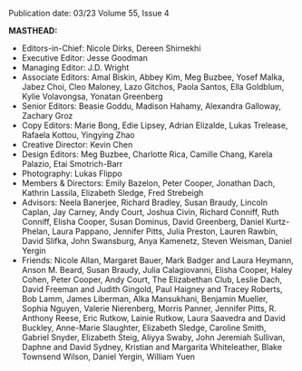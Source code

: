 Publication date: 03/23
Volume 55, Issue 4

**MASTHEAD:**
- Editors-in-Chief: Nicole Dirks, Dereen Shirnekhi
- Executive Editor: Jesse Goodman
- Managing Editor: J.D. Wright
- Associate Editors: Amal Biskin, Abbey Kim, Meg Buzbee, Yosef Malka, Jabez Choi, Cleo Maloney, Lazo Gitchos, Paola Santos, Ella Goldblum, Kylie Volavongsa, Yonatan Greenberg
- Senior Editors: Beasie Goddu, Madison Hahamy, Alexandra Galloway, Zachary Groz
- Copy Editors: Marie Bong, Edie Lipsey, Adrian Elizalde, Lukas Trelease, Rafaela Kottou, Yingying Zhao
- Creative Director: Kevin Chen
- Design Editors: Meg Buzbee, Charlotte Rica, Camille Chang, Karela Palazio, Etai Smotrich-Barr
- Photography: Lukas Flippo
- Members & Directors: Emily Bazelon, Peter Cooper, Jonathan Dach, Kathrin Lassila, Elizabeth Sledge, Fred Strebeigh
- Advisors: Neela Banerjee, Richard Bradley, Susan Braudy, Lincoln Caplan, Jay Carney, Andy Court, Joshua Civin, Richard Conniff, Ruth Conniff, Elisha Cooper, Susan Dominus, David Greenberg, Daniel Kurtz-Phelan, Laura Pappano, Jennifer Pitts, Julia Preston, Lauren Rawbin, David Slifka, John Swansburg, Anya Kamenetz, Steven Weisman, Daniel Yergin
- Friends: Nicole Allan, Margaret Bauer, Mark Badger and Laura Heymann, Anson M. Beard, Susan Braudy, Julia Calagiovanni, Elisha Cooper, Haley Cohen, Peter Cooper, Andy Court, The Elizabethan Club, Leslie Dach, David Freeman and Judith Gingold, Paul Haigney and Tracey Roberts, Bob Lamm, James Liberman, Alka Mansukhani, Benjamin Mueller, Sophia Nguyen, Valerie Nierenberg, Morris Panner, Jennifer Pitts, R. Anthony Reese, Eric Rutkow, Lainie Rutkow, Laura Saavedra and David Buckley, Anne-Marie Slaughter, Elizabeth Sledge, Caroline Smith, Gabriel Snyder, Elizabeth Steig, Aliyya Swaby, John Jeremiah Sullivan, Daphne and David Sydney, Kristian and Margarita Whiteleather, Blake Townsend Wilson, Daniel Yergin, William Yuen

